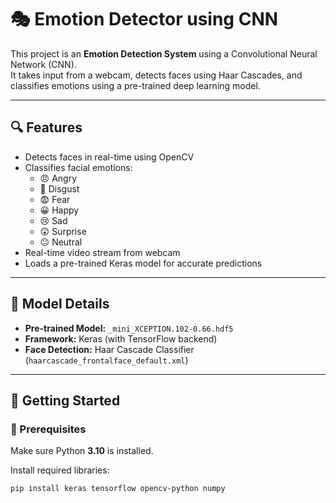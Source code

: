 # 🎭 Emotion Detector using CNN

This project is an **Emotion Detection System** using a Convolutional Neural Network (CNN).  
It takes input from a webcam, detects faces using Haar Cascades, and classifies emotions using a pre-trained deep learning model.

---

## 🔍 Features

- Detects faces in real-time using OpenCV
- Classifies facial emotions:
  - 😠 Angry  
  - 🤢 Disgust  
  - 😨 Fear  
  - 😀 Happy  
  - 😢 Sad  
  - 😲 Surprise  
  - 😐 Neutral
- Real-time video stream from webcam
- Loads a pre-trained Keras model for accurate predictions

---

## 🧠 Model Details

- **Pre-trained Model:** `_mini_XCEPTION.102-0.66.hdf5`
- **Framework:** Keras (with TensorFlow backend)
- **Face Detection:** Haar Cascade Classifier (`haarcascade_frontalface_default.xml`)

---

## 🚀 Getting Started

### 🔧 Prerequisites

Make sure Python **3.10** is installed.

Install required libraries:

```bash
pip install keras tensorflow opencv-python numpy
